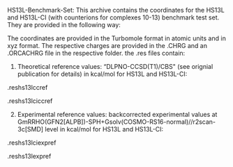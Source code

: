 HS13L-Benchmark-Set:
This archive contains the coordinates for the HS13L and HS13L-CI (with counterions for complexes 10-13) benchmark test set. 
They are provided in the following way:

The coordinates are provided in the Turbomole format in atomic units and in xyz format.
The respective charges are provided in the .CHRG and an .ORCACHRG file in the respective folder.
the .res files contain: 
1. Theoretical reference values:  “DLPNO-CCSD(T1)/CBS" (see orignial publication for details) in kcal/mol 
for HS13L and HS13L-CI:

.reshs13lccref

.reshs13lciccref

2. Experimental reference values:   backcorrected experimental values at GmRRHO(GFN2[ALPB])-SPH+Gsolv(COSMO-RS16-normal)//r2scan-3c[SMD] level in kcal/mol
for HS13L and HS13L-CI:

.reshs13lciexpref

.reshs13lexpref
